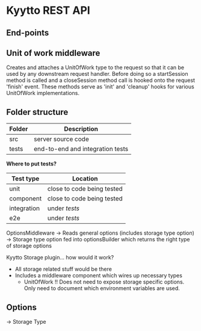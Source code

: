 # Kyytto REST API



## End-points


## Unit of work middleware

 Creates and attaches a UnitOfWork type to the request so that it can be used by any downstream request handler. Before
 doing so a startSession method is called and a closeSession method call is hooked onto the request 'finish' event. These
 methods serve as 'init' and 'cleanup' hooks for various UnitOfWork implementations.

 




## Folder structure

| Folder | Description|
|---|---|
| src | server source code|
| tests | end-to-end and integration tests|

**Where to put tests?**

| Test type | Location |
|---|---|
| unit | close to code being tested|
| component | close to code being tested|
| integration | under *tests*|
| e2e | under *tests*|


OptionsMiddleware
-> Reads general options (includes storage type option)
-> Storage type option fed into optionsBuilder which returns the right type of storage options


Kyytto Storage plugin... how would it work?
- All storage related stuff would be there
- Includes a middleware component which wires up necessary types 
  - UnitOfWork
  !! Does not need to expose storage specific options. Only need to document which environment variables are used.

Options 
-
-> Storage Type
